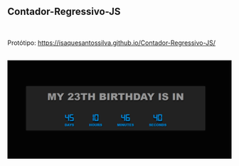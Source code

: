 ## Contador-Regressivo-JS

<br />

Protótipo: https://isaquesantossilva.github.io/Contador-Regressivo-JS/

<br />

<img src="https://github.com/IsaqueSantosSilva/Contador-Regressivo-JS/blob/main/assets/images/cover.png" alt="" width="1000" />
